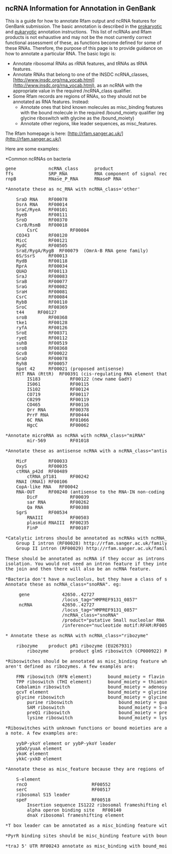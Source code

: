<meta http-equiv="Content-Type" content="text/html; charset=utf-8">  <meta name="node-id" content="3118"> <meta name="revision-id" content="16555"> <meta name="cms-base-url" content="http://cms.ncbi.nlm.nih.gov"> <meta name="cms-view-url" content="http://cms.ncbi.nlm.nih.gov/genbank/genome_ncrna_information"> <meta name="cms-edit-url" content="http://cms.ncbi.nlm.nih.gov/node/3118/edit"> <meta name="created" content="2013-07-17T14:26:19-04:00"> <meta name="modified" content="2013-08-04T17:02:23-04:00"> <meta name="publication-date" content="2013-07-17T14:11:00-04:00"> <meta name="author" content="kclark"> <meta name="subsite" content="genbank"> <meta name="path" content="genbank/genome_ncrna_information"> <meta name="node-type" content="page"> <meta name="jira-ticket" content=""> <meta name="cms-tags" content="">  <meta name="" content=""> <title>ncRNA Information</title>

<div class="node clear-block">

<div class="content">

## ncRNA Information for Annotation in GenBank

This is a guide for how to annotate Rfam output and ncRNA features for GenBank submission. The basic annotation is described in the [prokaryotic](http://www.ncbi.nlm.nih.gov/genbank/genomesubmit_annotation#RNA) and [eukaryotic](http://www.ncbi.nlm.nih.gov/genbank/eukaryotic_genome_submission_annotation#rRNA) annotation instructions.  This list of ncRNAs and Rfam products is not exhaustive and may not be the most currently correct functional assessment of these, as functions become defined for some of these RNAs. Therefore, the purpose of this page is to provide guidance on how to annotate a particular RNA. The basic logic is:

*   Annotate ribosomal RNAs as rRNA features, and tRNAs as tRNA features.
*   Annotate RNAs that belong to one of the INSDC ncRNA_classes, [http://www.insdc.org/rna_vocab.html](http://www.insdc.org/rna_vocab.html), as an ncRNA with the appropriate value in the required /ncRNA_class qualifier.
*   Some Rfam records are regions of RNAs, so they should not be annotated as RNA features. Instead:
    *   Annotate ones that bind known molecules as misc_binding features with the bound molecule in the required /bound_moiety qualifier (eg glycine riboswitch with glycine as the /bound_moiety)
    *   Annotate other regions, like leader sequences, as misc_features.

The Rfam homepage is here: [http://rfam.sanger.ac.uk/](http://rfam.sanger.ac.uk/)

Here are some examples:

*Common ncRNAs on bacteria

<pre class="real">gene            ncRNA_class      product
ffs             SRP_RNA          RNA component of signal recognition particle
rnpB            RNase_P_RNA      RNaseP RNA

*Annotate these as nc_RNA with ncRNA_class='other'

 	SraD RNA	RF00078
 	DsrA RNA	RF00014
 	SraC/RyeA	RF00101
 	RyeB		RF00111
 	SroD		RF00370
 	CsrB/RsmB	RF00018
        CsrC            RF00084
 	CO343		RF00120
 	MicC		RF00121
 	RydC		RF00505
 	SraE/RygA/RygB	RF00079  (OmrA-B RNA gene family)
 	6S/SsrS		RF00013
 	RydB		RF00118
 	RprA		RF00034
 	QUAD		RF00113
 	SraJ		RF00083
 	SraB		RF00077
 	SraG		RF00082
 	SraH		RF00081
 	CsrC		RF00084
 	RybB		RF00110
 	SroC		RF00369
 	t44		RF00127
 	sroB		RF00368
 	tke1		RF00128
 	ryfA		RF00126
 	SroE		RF00371
	ryeE		RF00112
 	suhB		RF00519
 	sroB		RF00368
 	GcvB		RF00022
 	SraD		RF00078
 	RyhB		RF00057
 	Spot 42		RF00021 (proposed antisense)
 	RtT RNA	(RttR)	RF00391 (cis-regulating RNA element that is released)
        IS183           RF00122 (new name GadY)
        IS061           RF00115
        IS102           RF00124
        CO719           RF00117
        C0299           RF00119
        CO465           RF00116
        Qrr RNA         RF00378
        PrrF RNA        RF00444
        6C RNA          RF01066
        HgcC            RF00062

*Annotate microRNA as ncRNA with ncRNA_class="miRNA"
        mir-569         RF01018

*Annotate these as antisense ncRNA with a ncRNA_class="antisense"

 	MicF		RF00033 
 	OxyS		RF00035 
 	ctRNA_p42d	RF00489
        ctRNA_pT181     RF00242
 	RNAI (RNA1)	RF00106 
 	CopA-like RNA	RF00042
 	RNA-OUT		RF00240 (antisense to the RNA-IN non-coding RNA) 
        DicF            RF00039
        sar RNA         RF00262
        Qa RNA          RF00388
 	SgrS		RF00534
        RNAIII          RF00503
        plasmid RNAIII  RF00235
        FinP            RF00107

*Catalytic introns should be annotated as ncRNAs with ncRNA_class="autocatalytically_spliced_intron"
    Group I intron (RF00028) http://rfam.sanger.ac.uk/family?acc=RF00028
    Group II intron (RF00029) http://rfam.sanger.ac.uk/family?acc=RF00029

These should be annotated as ncRNA if they occur as introns in a gene or if they occur in 
isolation. You would not need an intron feature if they interrupt a CDS. The CDS will have 
the join and then there will also be an ncRNA feature.

*Bacteria don't have a nucleolus, but they have a class of small RNAs that are similar to snoRNAs.  
Annotate these as ncRNA_class="snoRNA". eg:

     gene            42650..42727
                     /locus_tag="HMPREF9131_0857"
     ncRNA           42650..42727
                     /locus_tag="HMPREF9131_0857"
                     /ncRNA_class="snoRNA"
                     /product="putative Small nucleolar RNA SNORD19"
                     /inference="nucleotide motif:RFAM:RF00569"

* Annotate these as ncRNA with ncRNA_class="ribozyme"

 	ribozyme	product pR1 ribozyme (EU267931)
        ribozyme        product glmS riboswitch (CP000922) Rfam RF00234 (this is defined as a ribozyme)

*Riboswitches should be annotated as misc_binding feature when there is a known bound moiety and they 
aren't defined as ribozymes. A few examples are:

 	FMN riboswitch (RFN element)      bound_moiety = flavin mononucleotide
 	TPP riboswitch (THI element)      bound_moiety = thiamine/thiamin pyrophosphate
 	Cobalamin riboswitch              bound_moiety = adenosylcobalamin
 	gcvT element                      bound_moiety = glycine
 	glycine riboswitch                bound_moiety = glycine
        purine riboswitch                 bound_moiety = guanine and/or adenine
        SAM riboswitch                    bound_moiety = S-adenosyl methionine
        preQ1 riboswitch                  bound_moiety = pre-queuosine1
        lysine riboswitch                 bound_moiety = lysine

*Riboswitches with unknown functions or bound moieties are annotated as misc_features with the name in 
a note. A few examples are:

 	yybP-ykoY element or yybP-ykoY leader
 	ydaO/yuaA element 
 	ykoK element
 	ykkC-yxkD element

*Annotate these as misc_feature because they are regions of a transcript

 	S-element	        
 	rncO		                RF00552 
 	serC		                RF00517 
 	ribosomal S15 leader
 	speF		                RF00518
        Insertion sequence IS1222 ribosomal frameshifting element     RF00383
        alpha operon binding site	RF00140
        dnaX ribosomal frameshifting element                          RF00382

*T box leader can be annotated as a misc_binding feature with bound_moiety="uncharged tRNA"

*PyrR binding sites should be misc_binding feature with bound_moiety="PyrR"

*traJ 5' UTR RF00243 annotate as misc_binding with bound_moiety="FinP"

</pre>

</div>

</div>